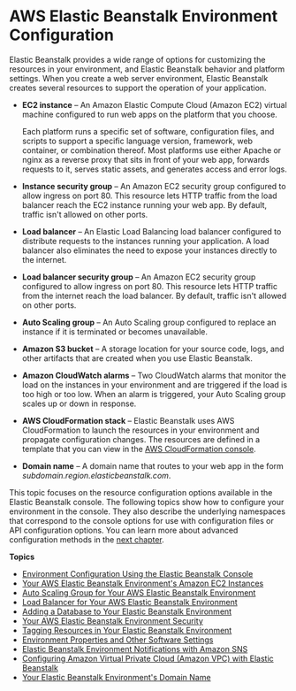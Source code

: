 # AWS Elastic Beanstalk Environment Configuration<a name="customize-containers"></a>

Elastic Beanstalk provides a wide range of options for customizing the resources in your environment, and Elastic Beanstalk behavior and platform settings\. When you create a web server environment, Elastic Beanstalk creates several resources to support the operation of your application\.
+ **EC2 instance** – An Amazon Elastic Compute Cloud \(Amazon EC2\) virtual machine configured to run web apps on the platform that you choose\.

  Each platform runs a specific set of software, configuration files, and scripts to support a specific language version, framework, web container, or combination thereof\. Most platforms use either Apache or nginx as a reverse proxy that sits in front of your web app, forwards requests to it, serves static assets, and generates access and error logs\.
+ **Instance security group** – An Amazon EC2 security group configured to allow ingress on port 80\. This resource lets HTTP traffic from the load balancer reach the EC2 instance running your web app\. By default, traffic isn't allowed on other ports\.
+ **Load balancer** – An Elastic Load Balancing load balancer configured to distribute requests to the instances running your application\. A load balancer also eliminates the need to expose your instances directly to the internet\.
+ **Load balancer security group** – An Amazon EC2 security group configured to allow ingress on port 80\. This resource lets HTTP traffic from the internet reach the load balancer\. By default, traffic isn't allowed on other ports\.
+ **Auto Scaling group** – An Auto Scaling group configured to replace an instance if it is terminated or becomes unavailable\.
+ **Amazon S3 bucket** – A storage location for your source code, logs, and other artifacts that are created when you use Elastic Beanstalk\.
+ **Amazon CloudWatch alarms** – Two CloudWatch alarms that monitor the load on the instances in your environment and are triggered if the load is too high or too low\. When an alarm is triggered, your Auto Scaling group scales up or down in response\.
+ **AWS CloudFormation stack** – Elastic Beanstalk uses AWS CloudFormation to launch the resources in your environment and propagate configuration changes\. The resources are defined in a template that you can view in the [AWS CloudFormation console](https://console.aws.amazon.com/cloudformation)\.
+ **Domain name** – A domain name that routes to your web app in the form **subdomain*\.*region*\.elasticbeanstalk\.com*\.

This topic focuses on the resource configuration options available in the Elastic Beanstalk console\. The following topics show how to configure your environment in the console\. They also describe the underlying namespaces that correspond to the console options for use with configuration files or API configuration options\. You can learn more about advanced configuration methods in the [next chapter](beanstalk-environment-configuration-advanced.md)\. 

**Topics**
+ [Environment Configuration Using the Elastic Beanstalk Console](environments-cfg-console.md)
+ [Your AWS Elastic Beanstalk Environment's Amazon EC2 Instances](using-features.managing.ec2.md)
+ [Auto Scaling Group for Your AWS Elastic Beanstalk Environment](using-features.managing.as.md)
+ [Load Balancer for Your AWS Elastic Beanstalk Environment](using-features.managing.elb.md)
+ [Adding a Database to Your Elastic Beanstalk Environment](using-features.managing.db.md)
+ [Your AWS Elastic Beanstalk Environment Security](using-features.managing.security.md)
+ [Tagging Resources in Your Elastic Beanstalk Environment](using-features.tagging.md)
+ [Environment Properties and Other Software Settings](environments-cfg-softwaresettings.md)
+ [Elastic Beanstalk Environment Notifications with Amazon SNS](using-features.managing.sns.md)
+ [Configuring Amazon Virtual Private Cloud \(Amazon VPC\) with Elastic Beanstalk](using-features.managing.vpc.md)
+ [Your Elastic Beanstalk Environment's Domain Name](customdomains.md)